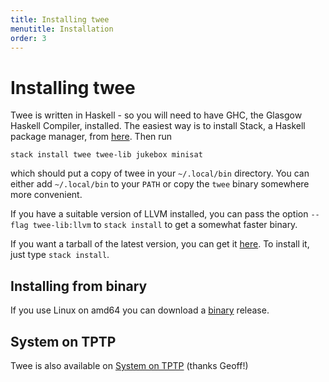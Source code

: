 ```yaml
---
title: Installing twee
menutitle: Installation
order: 3
---
```


# Installing twee

Twee is written in Haskell - so you will need to have GHC, the Glasgow
Haskell Compiler, installed. The easiest way is to install Stack, a
Haskell package manager, from [here](https://www.haskell.org/downloads/#stack).
Then run

    stack install twee twee-lib jukebox minisat

which should put a copy of twee in your `~/.local/bin` directory.
You can either add `~/.local/bin` to your `PATH` or copy the `twee`
binary somewhere more convenient.

If you have a suitable version of LLVM installed, you can pass the
option `--flag twee-lib:llvm` to `stack install` to get a somewhat
faster binary.

If you want a tarball of the latest version, you can get it
[here](https://github.com/nick8325/twee/archive/twee-2.4.1.tar.gz).
To install it, just type `stack install`.

## Installing from binary

If you use Linux on amd64 you can download a
<a href="https://github.com/nick8325/twee/releases/download/twee-2.4.1/twee-2.4.1-linux-amd64">binary</a> release.

## System on TPTP

Twee is also available on
[System on TPTP](http://www.cs.miami.edu/~tptp/cgi-bin/SystemOnTPTP)
(thanks Geoff!)
